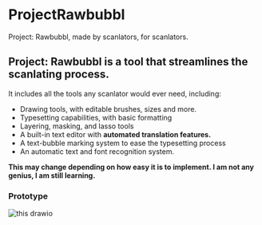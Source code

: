 # ProjectRawbubbl
Project: Rawbubbl, made by scanlators, for scanlators.

## Project: Rawbubbl is a tool that streamlines the scanlating process.
It includes all the tools any scanlator would ever need, including:
- Drawing tools, with editable brushes, sizes and more.
- Typesetting capabilities, with basic formatting
- Layering, masking, and lasso tools
- A built-in text editor with **automated translation features.**
- A text-bubble marking system to ease the typesetting process
- An automatic text and font recognition system.

**This may change depending on how easy it is to implement. I am not any genius, I am still learning.**
### Prototype
![this drawio](https://github.com/ImMarv/ProjectRawbubbl/assets/94709651/b23fd72c-877e-403d-a14b-1c997b0450eb)
